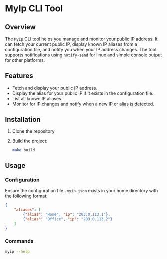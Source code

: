 # MyIp CLI Tool

## Overview

The `MyIp` CLI tool helps you manage and monitor your public IP address. It can
fetch your current public IP, display known IP aliases from a configuration
file, and notify you when your IP address changes. The tool supports
notifications using `notify-send` for linux and simple console output for other
platforms.

## Features

- Fetch and display your public IP address.
- Display the alias for your public IP if it exists in the configuration file.
- List all known IP aliases.
- Monitor for IP changes and notify when a new IP or alias is detected.

## Installation

1. Clone the repository

2. Build the project:

    ```sh
    make build
    ```

## Usage

### Configuration

Ensure the configuration file `.myip.json` exists in your home directory with
the following format:

```json
{
    "aliases": [
        {"alias": "Home", "ip": "203.0.113.1"},
        {"alias": "Office", "ip": "203.0.113.2"}
    ]
}
```

### Commands

```sh
myip --help
```
